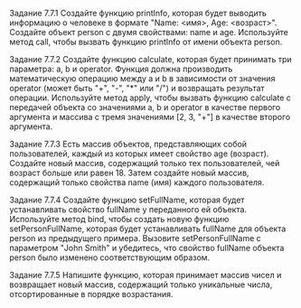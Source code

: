 Задание 7.7.1
Создайте функцию printInfo, которая будет выводить информацию о человеке в формате "Name: <имя>, Age: <возраст>". Создайте объект person с двумя свойствами: name и age. Используйте метод call, чтобы вызвать функцию printInfo от имени объекта person.

Задание 7.7.2
Создайте функцию calculate, которая будет принимать три параметра: a, b и operator. Функция должна производить математическую операцию между a и b в зависимости от значения operator (может быть "+", "-", "*" или "/") и возвращать результат операции. Используйте метод apply, чтобы вызвать функцию calculate с передачей объекта со значениями a, b и operator в качестве первого аргумента и массива с тремя значениями [2, 3, "+"] в качестве второго аргумента.

Задание 7.7.3
Есть массив объектов, представляющих собой пользователей, каждый из которых имеет свойство age (возраст). Создайте новый массив, содержащий только тех пользователей, чей возраст больше или равен 18. Затем создайте новый массив, содержащий только свойства name (имя) каждого пользователя.

Задание 7.7.4
Создайте функцию setFullName, которая будет устанавливать свойство fullName у переданного ей объекта. Используйте метод bind, чтобы создать новую функцию setPersonFullName, которая будет устанавливать fullName для объекта person из предыдущего примера. Вызовите setPersonFullName с параметром "John Smith" и убедитесь, что свойство fullName объекта person было изменено соответствующим образом.

Задание 7.7.5
Напишите функцию, которая принимает массив чисел и возвращает новый массив, содержащий только уникальные числа, отсортированные в порядке возрастания.
